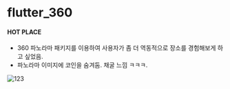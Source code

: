 # flutter_360
#### HOT PLACE
- 360 파노라마 패키지를 이용하여 사용자가 좀 더 역동적으로 장소를 경험해보게 하고 싶었음.
- 파노라마 이미지에 코인을 숨겨둠. 채굴 느낌 ㅋㅋㅋ.

![123](assets/123.gif)